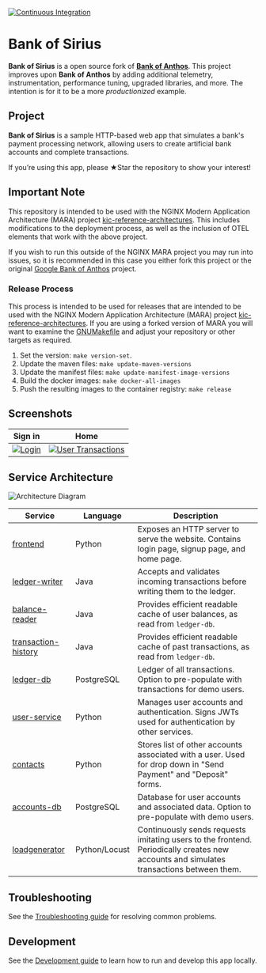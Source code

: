 [![Continuous Integration](https://github.com/ungtb10d/bank-of-sirius/actions/workflows/ci.yaml/badge.svg)](https://github.com/ungtb10d/bank-of-sirius/actions/workflows/ci.yaml)

# Bank of Sirius

**Bank of Sirius** is a open source fork of [**Bank of Anthos**](https://github.com/GoogleCloudPlatform/bank-of-anthos). This
project improves upon **Bank of Anthos** by adding additional telemetry, instrumentation, performance tuning, upgraded
libraries, and more. The intention is for it to be a more *productionized* example.

## Project

**Bank of Sirius** is a sample HTTP-based web app that simulates a bank's payment processing network, allowing users to
create artificial bank accounts and complete transactions.

If you’re using this app, please ★Star the repository to show your interest!

## Important Note

This repository is intended to be used with the NGINX Modern Application Architecture (MARA)
project [kic-reference-architectures](https://github.com/ungtb10d/kic-reference-architectures). This includes
modifications to the deployment process, as well as the inclusion of OTEL elements that work with the above project.

If you wish to run this outside of the NGINX MARA project you may run into issues, so it is recommended in this case you
either fork this project or the original [Google Bank of Anthos](https://github.com/GoogleCloudPlatform/bank-of-anthos)
project.

### Release Process
This process is intended to be used for releases that are intended to be used with the NGINX Modern Application 
Architecture (MARA) project [kic-reference-architectures](https://github.com/ungtb10d/kic-reference-architectures). If 
you are using a forked version of MARA you will want to examine the [GNUMakefile](./GNUmakefile) and adjust your 
repository or other targets as required.

1. Set the version: `make version-set`.
2. Update the maven files: `make update-maven-versions`
3. Update the manifest files: `make update-manifest-image-versions`
4. Build the docker images: `make docker-all-images`
5. Push the resulting images to the container registry: `make release`

## Screenshots

| Sign in                                                                                                        | Home                                                                                                    |
| ----------------------------------------------------------------------------------------------------------------- | ------------------------------------------------------------------------------------------------------------------ |
| [![Login](./docs/login.png)](./docs/login.png) | [![User Transactions](./docs/transactions.png)](./docs/transactions.png) |

## Service Architecture

![Architecture Diagram](./docs/architecture.png)

| Service                                          | Language      | Description                                                                                                                                  |
| ------------------------------------------------ | ------------- | -------------------------------------------------------------------------------------------------------------------------------------------- |
| [frontend](./src/frontend)                       | Python        | Exposes an HTTP server to serve the website. Contains login page, signup page, and home page.                                                |
| [ledger-writer](./src/ledgerwriter)              | Java          | Accepts and validates incoming transactions before writing them to the ledger.                                                               |
| [balance-reader](./src/balancereader)            | Java          | Provides efficient readable cache of user balances, as read from `ledger-db`.                                                                |
| [transaction-history](./src/transactionhistory)  | Java          | Provides efficient readable cache of past transactions, as read from `ledger-db`.                                                            |
| [ledger-db](./src/ledger-db)                     | PostgreSQL | Ledger of all transactions. Option to pre-populate with transactions for demo users.                                                         |
| [user-service](./src/userservice)                | Python        | Manages user accounts and authentication. Signs JWTs used for authentication by other services.                                              |
| [contacts](./src/contacts)                       | Python        | Stores list of other accounts associated with a user. Used for drop down in "Send Payment" and "Deposit" forms. |
| [accounts-db](./src/accounts-db)                 | PostgreSQL | Database for user accounts and associated data. Option to pre-populate with demo users.                                                      |
| [loadgenerator](./src/loadgenerator)             | Python/Locust | Continuously sends requests imitating users to the frontend. Periodically creates new accounts and simulates transactions between them.      |

## Troubleshooting

See the [Troubleshooting guide](./docs/troubleshooting.md) for resolving common problems.

## Development

See the [Development guide](./docs/development.md) to learn how to run and develop this app locally.


